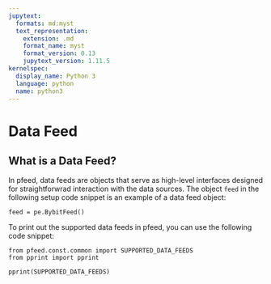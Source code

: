 ```yaml
---
jupytext:
  formats: md:myst
  text_representation:
    extension: .md
    format_name: myst
    format_version: 0.13
    jupytext_version: 1.11.5
kernelspec:
  display_name: Python 3
  language: python
  name: python3
---
```


# Data Feed

## What is a Data Feed?
In pfeed, data feeds are objects that serve as high-level interfaces designed for straightforwrad interaction with the data sources. The object `feed` in the following setup code snippet is an example of a data feed object:
```{code-block} python
feed = pe.BybitFeed()
```

To print out the supported data feeds in pfeed, you can use the following code snippet:
```{code-block} python
from pfeed.const.common import SUPPORTED_DATA_FEEDS
from pprint import pprint

pprint(SUPPORTED_DATA_FEEDS)
```